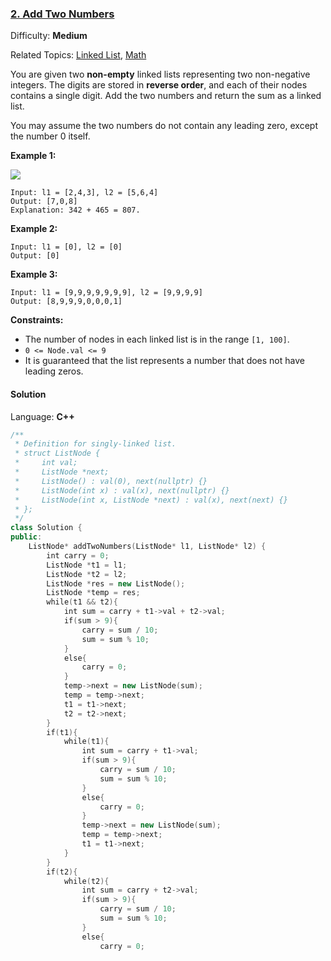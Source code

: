 ### [2\. Add Two Numbers](https://leetcode.com/problems/add-two-numbers/)

Difficulty: **Medium**

Related Topics: [Linked List](https://leetcode.com/tag/linked-list/), [Math](https://leetcode.com/tag/math/)

You are given two **non-empty** linked lists representing two non-negative integers. The digits are stored in **reverse order**, and each of their nodes contains a single digit. Add the two numbers and return the sum as a linked list.

You may assume the two numbers do not contain any leading zero, except the number 0 itself.

**Example 1:**

![](https://assets.leetcode.com/uploads/2020/10/02/addtwonumber1.jpg)

```
Input: l1 = [2,4,3], l2 = [5,6,4]
Output: [7,0,8]
Explanation: 342 + 465 = 807.
```

**Example 2:**

```
Input: l1 = [0], l2 = [0]
Output: [0]
```

**Example 3:**

```
Input: l1 = [9,9,9,9,9,9,9], l2 = [9,9,9,9]
Output: [8,9,9,9,0,0,0,1]
```

**Constraints:**

- The number of nodes in each linked list is in the range `[1, 100]`.
- `0 <= Node.val <= 9`
- It is guaranteed that the list represents a number that does not have leading zeros.

#### Solution

Language: **C++**

```c++
/**
 * Definition for singly-linked list.
 * struct ListNode {
 *     int val;
 *     ListNode *next;
 *     ListNode() : val(0), next(nullptr) {}
 *     ListNode(int x) : val(x), next(nullptr) {}
 *     ListNode(int x, ListNode *next) : val(x), next(next) {}
 * };
 */
class Solution {
public:
    ListNode* addTwoNumbers(ListNode* l1, ListNode* l2) {
        int carry = 0;
        ListNode *t1 = l1;
        ListNode *t2 = l2;
        ListNode *res = new ListNode();
        ListNode *temp = res;
        while(t1 && t2){
            int sum = carry + t1->val + t2->val;
            if(sum > 9){
                carry = sum / 10;
                sum = sum % 10;
            }
            else{
                carry = 0;
            }
            temp->next = new ListNode(sum);
            temp = temp->next;
            t1 = t1->next;
            t2 = t2->next;
        }
        if(t1){
            while(t1){
                int sum = carry + t1->val;
                if(sum > 9){
                    carry = sum / 10;
                    sum = sum % 10;
                }
                else{
                    carry = 0;
                }
                temp->next = new ListNode(sum);
                temp = temp->next;
                t1 = t1->next;
            }  
        }
        if(t2){
            while(t2){
                int sum = carry + t2->val;
                if(sum > 9){
                    carry = sum / 10;
                    sum = sum % 10;
                }
                else{
                    carry = 0;
```
